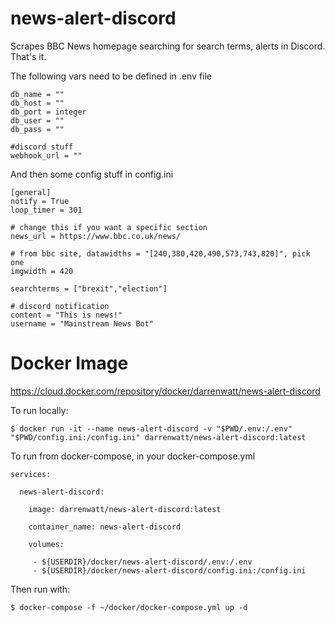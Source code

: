 news-alert-discord
===

Scrapes BBC News homepage searching for search terms, alerts in Discord. That's it.

The following vars need to be defined in .env file
```
db_name = ""
db_host = ""
db_port = integer
db_user = ""
db_pass = ""

#discord stuff
webhook_url = ""
```

And then some config stuff in config.ini
```
[general]
notify = True
loop_timer = 301

# change this if you want a specific section
news_url = https://www.bbc.co.uk/news/

# from bbc site, datawidths = "[240,380,420,490,573,743,820]", pick one
imgwidth = 420

searchterms = ["brexit","election"]

# discord notification
content = "This is news!"
username = "Mainstream News Bot"
```

Docker Image
====

https://cloud.docker.com/repository/docker/darrenwatt/news-alert-discord

To run locally:
```
$ docker run -it --name news-alert-discord -v "$PWD/.env:/.env" "$PWD/config.ini:/config.ini" darrenwatt/news-alert-discord:latest
```
To run from docker-compose, in your docker-compose.yml
```
services:

  news-alert-discord:

    image: darrenwatt/news-alert-discord:latest

    container_name: news-alert-discord

    volumes:

     - ${USERDIR}/docker/news-alert-discord/.env:/.env
     - ${USERDIR}/docker/news-alert-discord/config.ini:/config.ini
```
Then run with:
```
$ docker-compose -f ~/docker/docker-compose.yml up -d
```

